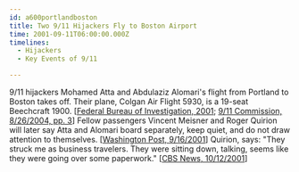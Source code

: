 ```yaml
---
id: a600portlandboston
title: Two 9/11 Hijackers Fly to Boston Airport
time: 2001-09-11T06:00:00.000Z
timelines:
  - Hijackers
  - Key Events of 9/11

---
```


9/11 hijackers Mohamed Atta and Abdulaziz Alomari's flight from Portland to Boston takes off. Their plane, Colgan Air Flight 5930, is a 19-seat Beechcraft 1900. [[Federal Bureau of Investigation, 2001][1]; [9/11 Commission, 8/26/2004, pp. 3][2]] Fellow passengers Vincent Meisner and Roger Quirion will later say Atta and Alomari board separately, keep quiet, and do not draw attention to themselves. [[Washington Post, 9/16/2001][4]] Quirion, says: "They struck me as business travelers. They were sitting down, talking, seems like they were going over some paperwork." [[CBS News, 10/12/2001][5]]

[1]: https://www.scribd.com/document/14094277/T7-B17-FBI-302s-of-Interest-Colgan-Air-Fdr-Entire-Contents
[2]: https://www.hsdl.org/?view&did=484625
[4]: https://web.archive.org/web/20011024161527/http://www.delawareonline.com/newsjournal/local/2001/09/16reconstructingt.html
[5]: https://www.cbsnews.com/news/the-untold-story-of-flight-11/
